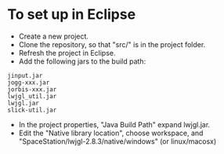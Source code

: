 # To set up in Eclipse

* Create a new project.
* Clone the repository, so that "src/" is in the project folder.
* Refresh the project in Eclipse.
* Add the following jars to the build path:
```
jinput.jar
jogg-xxx.jar
jorbis-xxx.jar
lwjgl_util.jar
lwjgl.jar
slick-util.jar
```
* In the project properties, "Java Build Path" expand lwjgl.jar.
* Edit the "Native library location", choose workspace, and "SpaceStation/lwjgl-2.8.3/native/windows" (or linux/macosx)